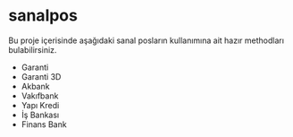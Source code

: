 # sanalpos
Bu proje içerisinde aşağıdaki sanal posların kullanımına ait hazır methodları bulabilirsiniz.
- Garanti
- Garanti 3D
- Akbank
- Vakıfbank
- Yapı Kredi
- İş Bankası
- Finans Bank
